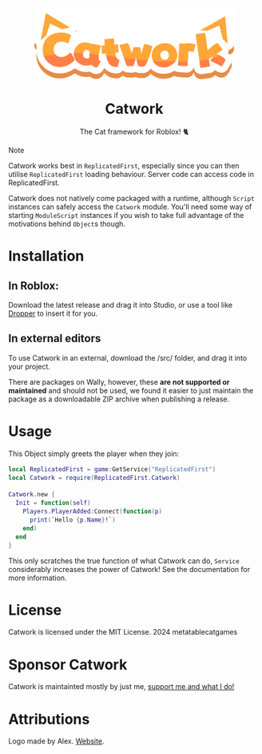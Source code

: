 <div align="center">
<img src="res/logo.png" alt="The Catwork Logo" width=400></img>
<h1>Catwork</h1>
The Cat framework for Roblox! 🐈
</div>

> [!NOTE]
> Catwork works best in `ReplicatedFirst`, especially since you can then utilise `ReplicatedFirst` loading behaviour.
> Server code can access code in ReplicatedFirst.

Catwork does not natively come packaged with a runtime, although `Script` instances can safely access the `Catwork`
module. You'll need some way of starting `ModuleScript` instances if you wish to take full advantage of the motivations
behind `Object`s though.

# Installation

## In Roblox:

Download the latest release and drag it into Studio, or use a tool like [Dropper](https://create.roblox.com/store/asset/13404068475/Dropper-External-file-inserter) to insert it for you.

## In external editors

To use Catwork in an external, download the /src/ folder, and drag it into your project.

There are packages on Wally, however, these **are not supported or maintained** and should not be used, we found it easier to just maintain the package
as a downloadable ZIP archive when publishing a release.

# Usage

This Object simply greets the player when they join:

```lua
local ReplicatedFirst = game:GetService("ReplicatedFirst")
local Catwork = require(ReplicatedFirst.Catwork)

Catwork.new {
  Init = function(self)
    Players.PlayerAdded:Connect(function(p)
      print(`Hello {p.Name}!`)
    end)
  end
}
```

This only scratches the true function of what Catwork can do, `Service` considerably increases the power of
Catwork! See the documentation for more information.

# License

Catwork is licensed under the MIT License. 2024 metatablecatgames

# Sponsor Catwork

Catwork is maintainted mostly by just me, [support me and what I do!](https://github.com/sponsors/metatablecat)

# Attributions

Logo made by Alex. [Website](https://hofnarretje.eu/).
